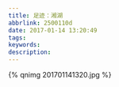 ```yaml
---
title: 足迹：湘湖
abbrlink: 2500110d
date: 2017-01-14 13:20:49
tags:
keywords:
description:
---
```

{% qnimg 201701141320.jpg %}